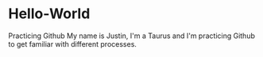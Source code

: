 # Hello-World
Practicing Github
My name is Justin, I'm a Taurus and I'm practicing Github to get familiar with different processes.
